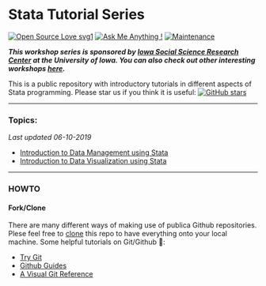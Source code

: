 Stata Tutorial Series
==
[![Open Source Love svg1](https://badges.frapsoft.com/os/v1/open-source.svg?v=103)](https://github.com/ellerbrock/open-source-badges/) [![Ask Me Anything !](https://img.shields.io/badge/Ask%20me-anything-1abc9c.svg)](https://GitHub.com/Naereen/ama) [![Maintenance](https://img.shields.io/badge/Maintained%3F-yes-green.svg)](https://GitHub.com/Naereen/StrapDown.js/graphs/commit-activity) 

___This workshop series is sponsored by [Iowa Social Science Research Center](http://ppc.uiowa.edu/isrc) at the University of Iowa. You can also check out other interesting workshops [here](http://ppc.uiowa.edu/isrc/workshops).___

This is a public repository with introductory tutorials in different aspects of Stata programming. Please star us if you think it is useful: 
[![GitHub stars](https://img.shields.io/github/stars/iowa-social-science-research-center/Stata-Workshops.svg?style=social&logo=github&label=Stars)](https://github.com/iowa-social-science-research-center/Stata-Workshops)


---

### Topics:

_Last updated 06-10-2019_

- [Introduction to Data Management using Stata](https://github.com/iowa-social-science-research-center/Stata-Workshops/tree/master/stata1)
- [Introduction to Data Visualization using Stata](https://github.com/iowa-social-science-research-center/Stata-Workshops/tree/master/stata2%20workshop)


---

### HOWTO

#### Fork/Clone
There are many different ways of making use of publica Github repositories. Plese feel free to [clone](https://help.github.com/articles/cloning-a-repository/) this repo to have everything onto your local machine. Some helpful tutorials on Git/Github :book::

- [Try Git](https://try.github.io/levels/1/challenges/1)
- [Github Guides](https://guides.github.com/activities/hello-world/)
- [A Visual Git Reference](http://marklodato.github.io/visual-git-guide/index-en.html)
